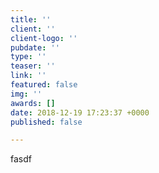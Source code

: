 ```yaml
---
title: ''
client: ''
client-logo: ''
pubdate: ''
type: ''
teaser: ''
link: ''
featured: false
img: ''
awards: []
date: 2018-12-19 17:23:37 +0000
published: false

---
```

fasdf